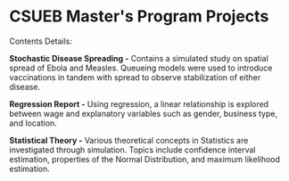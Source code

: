 # CSUEB Master's Program Projects
Contents Details:  

**Stochastic Disease Spreading -** Contains a simulated study on spatial spread of Ebola and Measles.  Queueing models were used to introduce vaccinations in tandem with spread to observe stabilization of either disease.  

**Regression Report -** Using regression, a linear relationship is explored between wage and explanatory variables such as gender, business type, and location.

**Statistical Theory -** Various theoretical concepts in Statistics are investigated through simulation.  Topics include confidence interval estimation, properties of the Normal Distribution, and maximum likelihood estimation.

